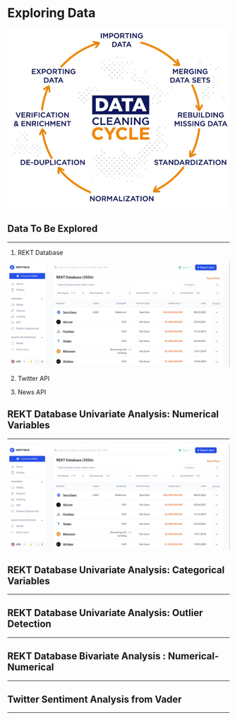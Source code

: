 # Exploring Data

[![](../images/data_cleaning.jpeg)](https://www.iteratorshq.com/blog/data-cleaning-in-5-easy-steps/)

## Data To Be Explored
---

1. REKT Database

[![](../images/REKT_database.jpeg)](https://defiyield.app/rekt-database)

2. Twitter API

3. News API

## REKT Database Univariate Analysis: Numerical Variables
---

[![](../images/REKT_database.jpeg)](https://defiyield.app/rekt-database)


## REKT Database Univariate Analysis: Categorical Variables
---

## REKT Database Univariate Analysis: Outlier Detection
---

## REKT Database Bivariate Analysis : Numerical-Numerical
---

## Twitter Sentiment Analysis from Vader
---




